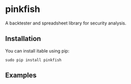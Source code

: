 pinkfish
======

A backtester and spreadsheet library for security analysis.

## Installation
You can install itable using pip:
```
sudo pip install pinkfish
```

## Examples



